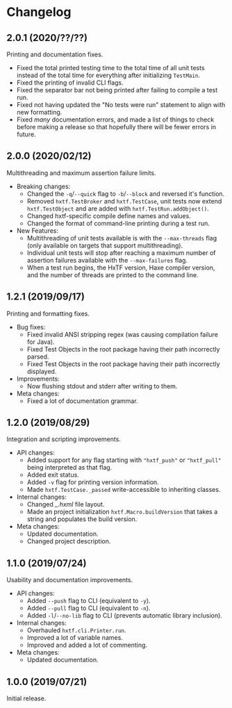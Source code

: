 Changelog
=========


2.0.1 (2020/??/??)
------------------

Printing and documentation fixes.

- Fixed the total printed testing time to the total time of all unit tests instead of the total time for everything after initializing `TestMain`.
- Fixed the printing of invalid CLI flags.
- Fixed the separator bar not being printed after failing to compile a test run.
- Fixed not having updated the "No tests were run" statement to align with new formatting.
- Fixed *many* documentation errors, and made a list of things to check before making a release so that hopefully there will be fewer errors in future.


2.0.0 (2020/02/12)
------------------

Multithreading and maximum assertion failure limits.

- Breaking changes:
  - Changed the `-q`/`--quick` flag to `-b`/`--block` and reversed it's function.
  - Removed `hxtf.TestBroker` and `hxtf.TestCase`, unit tests now extend `hxtf.TestObject` and are added with `hxtf.TestRun.addObject()`.
  - Changed hxtf-specific compile define names and values.
  - Changed the format of command-line printing during a test run.
- New Features:
  - Multithreading of unit tests available is with the `--max-threads` flag (only available on targets that support multithreading).
  - Individual unit tests will stop after reaching a maximum number of assertion failures available with the `--max-failures` flag.
  - When a test run begins, the HxTF version, Haxe compiler version, and the number of threads are printed to the command line.


1.2.1 (2019/09/17)
------------------

Printing and formatting fixes.

- Bug fixes:
  - Fixed invalid ANSI stripping regex (was causing compilation failure for Java).
  - Fixed Test Objects in the root package having their path incorrectly parsed.
  - Fixed Test Objects in the root package having their path incorrectly displayed.
- Improvements:
  - Now flushing stdout and stderr after writing to them.
- Meta changes:
  - Fixed a lot of documentation grammar.


1.2.0 (2019/08/29)
------------------

Integration and scripting improvements.

- API changes:
  - Added support for any flag starting with `"hxtf_push"` or `"hxtf_pull"` being interpreted as that flag.
  - Added exit status.
  - Added `-v` flag for printing version information.
  - Made `hxtf.TestCase._passed` write-accessible to inheriting classes.
- Internal changes:
  - Changed _\_.hxml_ file layout.
  - Made an project initialization `hxtf.Macro.buildVersion` that takes a string and populates the build version.
- Meta changes:
  - Updated documentation.
  - Changed project description.


1.1.0 (2019/07/24)
------------------

Usability and documentation improvements.

- API changes:
  - Added `--push` flag to CLI (equivalent to `-y`).
  - Added `--pull` flag to CLI (equivalent to `-n`).
  - Added `-l`/`--no-lib` flag to CLI (prevents automatic library inclusion).
- Internal changes:
  - Overhauled `hxtf.cli.Printer.run`.
  - Improved a lot of variable names.
  - Improved and added a lot of commenting.
- Meta changes:
  - Updated documentation.


1.0.0 (2019/07/21)
------------------

Initial release.

